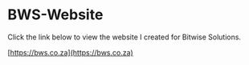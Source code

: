 # BWS-Website

Click the link below to view the website I created for Bitwise Solutions.

[https://bws.co.za](https://bws.co.za)
